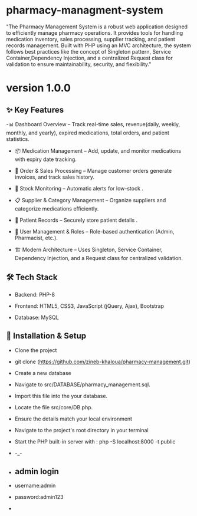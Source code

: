 
# pharmacy-managment-system

"The Pharmacy Management System is a robust  web application
 designed to efficiently manage pharmacy operations. It provides tools for 
 handling medication inventory, sales processing, supplier tracking,
 and patient records management. Built with PHP using an MVC architecture, 
 the system follows best practices like the concept of Singleton pattern, Service Container,Dependency Injection, and a centralized Request class for 
 validation to ensure maintainability, security, and flexibility."

 
 # version 1.0.0
 ## ✨ Key Features

-📊 Dashboard Overview – Track real-time sales, revenue(daily, weekly, monthly, and yearly), expired medications, total 
                           orders, and patient statistics.

- 📦 Medication Management – Add, update, and monitor medications with expiry date tracking.

- 🛒 Order & Sales Processing – Manage customer orders  generate invoices, and track sales history.

- 🔎 Stock Monitoring – Automatic alerts for low-stock .

- 📋 Supplier & Category Management – Organize suppliers and categorize medications efficiently.

- 🏥 Patient Records – Securely store patient details .

- 🔐 User Management & Roles – Role-based authentication (Admin, Pharmacist, etc.).

- 🏗 Modern Architecture – Uses Singleton, Service Container, Dependency Injection, and a Request class for centralized validation.


## 🛠 Tech Stack

 - Backend: PHP-8

 - Frontend: HTML5, CSS3, JavaScript (jQuery, Ajax), Bootstrap

 - Database: MySQL

 ## 🚀 Installation & Setup

 - Clone the project

- git clone (https://github.com/zineb-khaloua/pharmacy-management.git)

- Create a new database 

- Navigate to src/DATABASE/pharmacy_management.sql.

- Import this file into the your database.

- Locate the file src/core/DB.php.

- Ensure the details match your local environment

- Navigate to the project's root directory in your terminal

- Start the PHP built-in server with  : php -S localhost:8000 -t public 

- -_-

- ## admin login
-  username:admin
-  password:admin123
-  
